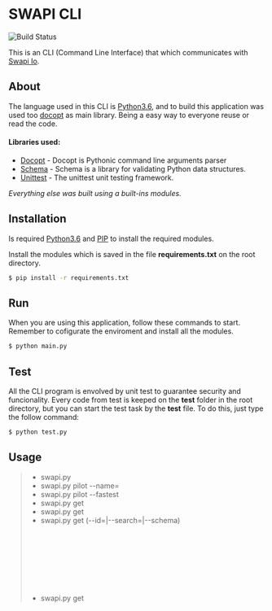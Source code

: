 # SWAPI CLI
![Build Status](https://travis-ci.org/joemccann/dillinger.svg?branch=master)

This is an CLI (Command Line Interface) that which communicates with [Swapi Io](https://swapi.co/).
## About

The language used  in this CLI is [Python3.6](https://docs.python.org/3/index.html), and to build this application was used too [docopt](https://github.com/docopt/docopt) as main library. Being a easy way to everyone reuse or read the code.
#### Libraries used:
- [Docopt](https://github.com/docopt/docopt) - Docopt is Pythonic command line arguments parser
- [Schema](https://pypi.org/project/schema/) - Schema is a library for validating Python data structures.
- [Unittest](https://docs.python.org/3/library/unittest.html) - The unittest unit testing framework.

*Everything else was built using a built-ins modules.*

## Installation

Is required [Python3.6](https://docs.python.org/3/index.html) and [PIP](https://pypi.org/project/pip/) to install the required modules.

Install the modules which is saved in the file **requirements.txt** on the root directory.

```sh
$ pip install -r requirements.txt
```

## Run
When you are using this application, follow these commands to start.
Remember to cofigurate the enviroment and install all the modules.
```sh
$ python main.py
```

## Test
All the CLI program is envolved by unit test to guarantee security and funcionality.
Every code from test is keeped on the **test** folder in the root directory, but you can start
the test task by the **test** file. To do this, just type the follow command:
```sh
$ python test.py
```

## Usage

  > * swapi.py 
  > * swapi.py pilot --name=<name>
  > * swapi.py pilot --fastest 
  > * swapi.py get <object> 
  > * swapi.py get <object> 
  > * swapi.py get <object> (--id=<id>|--search=<text>|--schema)
  > * swapi.py get <object> (--id=<id> --wookiee| --search=<text> --wookiee)
  > * swapi.py (-h | --help)
  > * swapi.py (-v | --version)
      

> This application is CLI (Command Line Interface) to interact with a web API called SWAPI - Star Wars API.
It can be used to search without explicit request to the SWAPI, we build it for you and all you need to do is
ask and see the results ;) 

## Options:

  - --fastest                    | Using this option you can see the faster pilot and his starships.
  - -n <name> --name=<name>     | Use this option so see the max atmosphering speed and starships from the pilot choosen.
  - get <object>                | This command can be used to focus in a specificly object of swapi. It can be 'films', 'people', 'planets', 'species', 'starships' or 'vehicles' 
  - -h --help                   | Show this CLI options in the interface.
  - -v --version                | Show version.
  - -i <id> --id=<id>           | Object's id. Used to find a exactly object in API's search.
  - -s <text> --search=<text>   | Used to filters the set of objects returned.
  - --schema                    | With this option able, it's show a JSON that contains the data structure of <object> choosen.
  - --wookiee                   | This encoding is identical to JSON except with wookieee translations.


## Support
Thank you for considering, contributing to the Swapi io! Rate them [Swapi](https://swapi.co/).

## Contributors

 - Lauro César de Oliveira Teixeira - 0lilauro7@gnail.com
 - LinkedIn - https://www.linkedin.com/in/laurocoliveira/
